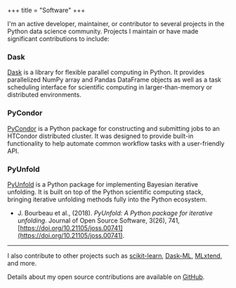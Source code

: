 +++
title = "Software"
+++

I'm an active developer, maintainer, or contributor to several projects in the Python data science community. Projects I maintain or have made significant contributions to include:

### Dask

[Dask](http://docs.dask.org/) is a library for flexible parallel computing in Python. It provides parallelized NumPy array and Pandas DataFrame objects as well as a task scheduling interface for scientific computing in larger-than-memory or distributed environments.


### PyCondor

[PyCondor](https://jrbourbeau.github.io/pycondor/) is a Python package for constructing and submitting jobs to an HTCondor distributed cluster. It was designed to provide built-in functionality to help automate common workflow tasks with a user-friendly API.


### PyUnfold

[PyUnfold](https://jrbourbeau.github.io/pyunfold/) is a Python package for implementing Bayesian iterative unfolding. It is built on top of the Python scientific computing stack, bringing iterative unfolding methods fully into the Python ecosystem.

- J. Bourbeau et al., (2018). *PyUnfold: A Python package for iterative unfolding*. Journal of Open Source Software, 3(26), 741, [https://doi.org/10.21105/joss.00741](https://doi.org/10.21105/joss.00741).

<hr>

I also contribute to other projects such as [scikit-learn](http://scikit-learn.org/stable/), [Dask-ML](http://ml.dask.org/), [MLxtend](http://rasbt.github.io/mlxtend/), and more.

Details about my open source contributions are available on [GitHub](http://github.com/jrbourbeau).
